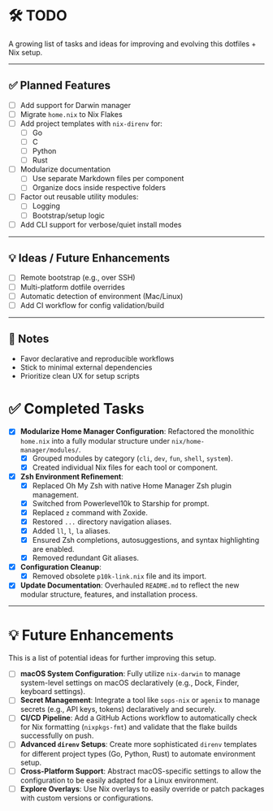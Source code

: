# 🛠️ TODO

A growing list of tasks and ideas for improving and evolving this dotfiles + Nix setup.

---

## ✅ Planned Features

- [ ] Add support for Darwin manager
- [ ] Migrate `home.nix` to Nix Flakes
- [ ] Add project templates with `nix-direnv` for:
  - [ ] Go
  - [ ] C
  - [ ] Python
  - [ ] Rust
- [ ] Modularize documentation
  - [ ] Use separate Markdown files per component
  - [ ] Organize docs inside respective folders
- [ ] Factor out reusable utility modules:
  - [ ] Logging
  - [ ] Bootstrap/setup logic
- [ ] Add CLI support for verbose/quiet install modes

---

## 💡 Ideas / Future Enhancements

- [ ] Remote bootstrap (e.g., over SSH)
- [ ] Multi-platform dotfile overrides
- [ ] Automatic detection of environment (Mac/Linux)
- [ ] Add CI workflow for config validation/build

---

## 📌 Notes

- Favor declarative and reproducible workflows
- Stick to minimal external dependencies
- Prioritize clean UX for setup scripts

# ✅ Completed Tasks

- [x] **Modularize Home Manager Configuration**: Refactored the monolithic `home.nix` into a fully modular structure under `nix/home-manager/modules/`.
  - [x] Grouped modules by category (`cli`, `dev`, `fun`, `shell`, `system`).
  - [x] Created individual Nix files for each tool or component.
- [x] **Zsh Environment Refinement**:
  - [x] Replaced Oh My Zsh with native Home Manager Zsh plugin management.
  - [x] Switched from Powerlevel10k to Starship for prompt.
  - [x] Replaced `z` command with Zoxide.
  - [x] Restored `...` directory navigation aliases.
  - [x] Added `ll`, `l`, `la` aliases.
  - [x] Ensured Zsh completions, autosuggestions, and syntax highlighting are enabled.
  - [x] Removed redundant Git aliases.
- [x] **Configuration Cleanup**:
  - [x] Removed obsolete `p10k-link.nix` file and its import.

- [x] **Update Documentation**: Overhauled `README.md` to reflect the new modular structure, features, and installation process.

---

# 💡 Future Enhancements

This is a list of potential ideas for further improving this setup.

- [ ] **macOS System Configuration**: Fully utilize `nix-darwin` to manage system-level settings on macOS declaratively (e.g., Dock, Finder, keyboard settings).
- [ ] **Secret Management**: Integrate a tool like `sops-nix` or `agenix` to manage secrets (e.g., API keys, tokens) declaratively and securely.
- [ ] **CI/CD Pipeline**: Add a GitHub Actions workflow to automatically check for Nix formatting (`nixpkgs-fmt`) and validate that the flake builds successfully on push.
- [ ] **Advanced `direnv` Setups**: Create more sophisticated `direnv` templates for different project types (Go, Python, Rust) to automate environment setup.
- [ ] **Cross-Platform Support**: Abstract macOS-specific settings to allow the configuration to be easily adapted for a Linux environment.
- [ ] **Explore Overlays**: Use Nix overlays to easily override or patch packages with custom versions or configurations.
